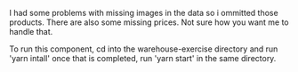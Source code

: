 I had some problems with missing images in the data so i ommitted those products.
There are also some missing prices. Not sure how you want me to handle that.

To run this component, cd into the warehouse-exercise directory and run 'yarn intall'
once that is completed, run 'yarn start' in the same directory.
